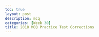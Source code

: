 ```yaml
---
toc: true
layout: post
description: mcq
categories: [Week 30]
title: 2018 MCQ Practice Test Corrections
---
```


